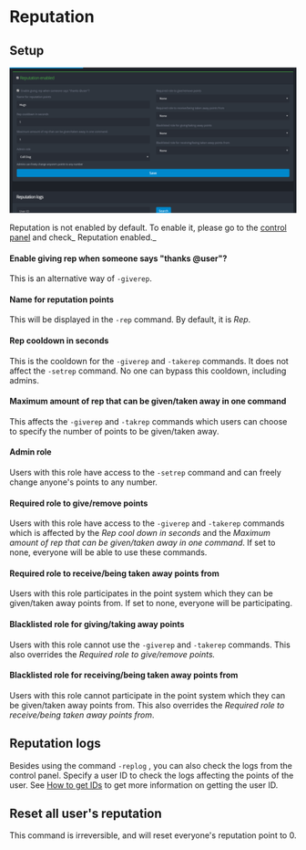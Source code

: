 # Reputation

## Setup

![](../.gitbook/assets/Rep.PNG)

Reputation is not enabled by default. To enable it, please go to the [control panel](https://yagpdb.xyz/manage) and check_ Reputation enabled._

#### Enable giving rep when someone says "thanks @user"?

This is an alternative way of `-giverep`.

#### Name for reputation points

This will be displayed in the `-rep` command. By default, it is _Rep_.

#### Rep cooldown in seconds

This is the cooldown for the `-giverep` and `-takerep` commands. It does not affect the `-setrep` command. No one can bypass this cooldown, including admins.

#### &#x20;Maximum amount of rep that can be given/taken away in one command

This affects the `-giverep` and `-takrep` commands which users can choose to specify the number of points to be given/taken away.

#### Admin role

Users with this role have access to the `-setrep` command and can freely change anyone's points to any number.

#### Required role to give/remove points

Users with this role have access to the `-giverep` and `-takerep` commands which is affected by the _Rep cool down in seconds_ and the _Maximum amount of rep that can be given/taken away in one command_. If set to none, everyone will be able to use these commands.

#### Required role to receive/being taken away points from

Users with this role participates in the point system which they can be given/taken away points from. If set to none, everyone will be participating.

#### Blacklisted role for giving/taking away points

Users with this role cannot use the `-giverep` and `-takerep` commands. This also overrides the _Required role to give/remove points._

#### Blacklisted role for receiving/being taken away points from

Users with this role cannot participate in the point system which they can be given/taken away points from. This also overrides the _Required role to receive/being taken away points from_.

## Reputation logs

Besides using the command `-replog` , you can also check the logs from the control panel. Specify a user ID to check the logs affecting the points of the user. See [How to get IDs](../reference/templates.md#how-to-get-ids) to get more information on getting the user ID.

## Reset all user's reputation

This command is irreversible, and will reset everyone's reputation point to 0.
